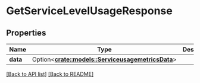 # GetServiceLevelUsageResponse

## Properties

Name | Type | Description | Notes
------------ | ------------- | ------------- | -------------
**data** | Option<[**crate::models::ServiceusagemetricsData**](ServiceusagemetricsData.md)> |  | 

[[Back to API list]](../README.md#documentation-for-api-endpoints) [[Back to README]](../README.md)



